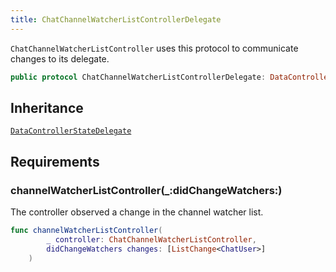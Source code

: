 ```yaml
---
title: ChatChannelWatcherListControllerDelegate
---
```


`ChatChannelWatcherListController` uses this protocol to communicate changes to its delegate.

``` swift
public protocol ChatChannelWatcherListControllerDelegate: DataControllerStateDelegate 
```

## Inheritance

[`DataControllerStateDelegate`](../../data-controller-state-delegate)

## Requirements

### channelWatcherListController(\_:​didChangeWatchers:​)

The controller observed a change in the channel watcher list.

``` swift
func channelWatcherListController(
        _ controller: ChatChannelWatcherListController,
        didChangeWatchers changes: [ListChange<ChatUser>]
    )
```
